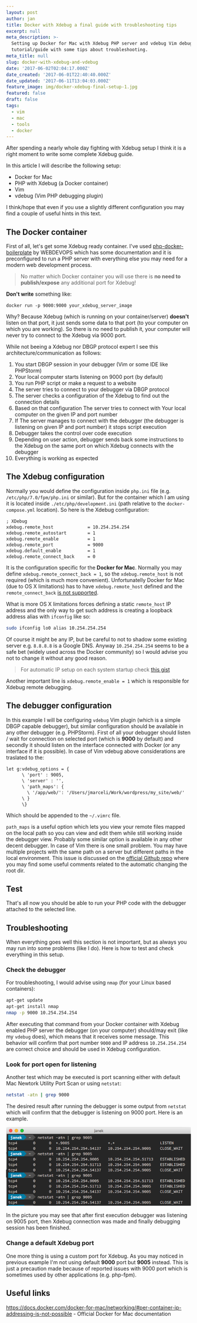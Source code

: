 ```yaml
---
layout: post
author: jan
title: Docker with Xdebug a final guide with troubleshooting tips
excerpt: null
meta_description: >-
  Setting up Docker for Mac with Xdebug PHP server and vdebug Vim debugger. A
  tutorial/guide with some tips about troubleshooting.
meta_title: null
slug: docker-with-xdebug-and-vdebug
date: '2017-06-02T02:04:17.000Z'
date_created: '2017-06-01T22:40:40.000Z'
date_updated: '2017-06-11T13:04:03.000Z'
feature_image: img/docker-xdebug-final-setup-1.jpg
featured: false
draft: false
tags:
  - vim
  - mac
  - tools
  - docker
---
```

After spending a nearly whole day fighting with Xdebug setup I think it is a right moment to write some complete Xdebug guide.

In this article I will describe the following setup:

- Docker for Mac
- PHP with Xdebug (a Docker container)
- Vim
- vdebug (Vim PHP debugging plugin)

I think/hope that even if you use a slightly different configuration you may find a couple of useful hints in this text.

## The Docker container
First of all, let's get some Xdebug ready container. I've used [php-docker-boilerplate](https://github.com/webdevops/php-docker-boilerplate) by WEBDEVOPS which has some documentation and it is preconfigured to run a PHP server with everything else you may need for a modern web development process.

> No matter which Docker container you will use there is **no need to publish/expose** any additional port for Xdebug!

**Don't write** something like:
```
docker run -p 9000:9000 your_xdebug_server_image
```

Why?
Because Xdebug (which is running on your container/server) **doesn't** listen on that port, it just sends some data to that port (to your computer on which you are working). So there is no need to publish it, your computer will never try to connect to the Xdebug via 9000 port.



While not beeing a Xdebug nor DBGP protocol expert I see this architecture/communication as follows:
1. You start DBGP session in your debugger (Vim or some IDE like PHPStorm)
2. Your local computer starts listening on 9000 port (by default)
3. You run PHP script or make a request to a website
4. The server tries to connect to your debugger via DBGP protocol
5. The server checks a configuration of the Xdebug to find out the connection details
6. Based on that configuration The server tries to connect with Your local computer on the given IP and port number
7. If The server manages to connect with the debugger (the debugger is listening on given IP and port number) it stops script execution
8. Debugger takes the control over code execution
9. Depending on user action, debugger sends back some instructions to the Xdebug on the same port on which Xdebug connects with the debugger
10. Everything is working as expected


## The Xdebug configuration

Normally you would define the configuration inside `php.ini` file (e.g. `/etc/php/7.0/fpm/php.ini` or similar). But for the container which I am using it is located inside `./etc/php/development.ini` (path relative to the `docker-compose.yml` location). So here is the Xdebug configuration:
```
; XDebug
xdebug.remote_host             = 10.254.254.254
xdebug.remote_autostart        = 1
xdebug.remote_enable           = 1
xdebug.remote_port             = 9000
xdebug.default_enable          = 1
xdebug.remote_connect_back     = 0
```

It is the configuration specific for the **Docker for Mac**. Normally you may define `xdebug.remote_connect_back = 1`, so the `xdebug.remote_host` is not required (which is much more convenient). Unfortunatelly Docker for Mac (due to OS X limitations) has to have `xdebug.remote_host` defined and the `remote_connect_back` [is not supported](https://forums.docker.com/t/ip-address-for-xdebug/10460).

What is more OS X limitations forces defining a static `remote_host` IP address and the only way to get such address is creating a loopback address alias with `ifconfig` like so:
```bash
sudo ifconfig lo0 alias 10.254.254.254
```
Of course it might be any IP, but be careful to not to shadow some existing server e.g. `8.8.8.8` is a Google DNS. Anyway `10.254.254.254` seems to be a safe bet (widely used across the Docker community) so I would advise you not to change it without any good reason.

> For automatic IP setup on each system startup check [this gist](https://gist.github.com/ralphschindler/535dc5916ccbd06f53c1b0ee5a868c93)

Another important line is `xdebug.remote_enable = 1` which is responsible for Xdebug remote debugging.


## The debugger configuration

In this example I will be configuring `vdebug` Vim plugin (which is a simple DBGP capable debugger), but similar configuration should be available in any other debugger (e.g. PHPStorm).
First of all your debugger should listen / wait for connection on selected port (which is **9000** by default) and secondly it should listen on the interface connected with Docker (or any interface if it is possible).
In case of Vim vdebug above considerations are traslated to the:
```
let g:vdebug_options = {
      \ 'port' : 9005,
      \ 'server' : '',
      \ 'path_maps': {
        \ '/app/web/': '/Users/jmarceli/Work/wordpress/my_site/web/'
      \ }
      \}
```
Which should be appended to the `~/.vimrc` file.

`path_maps` is a useful option which lets you view your remote files mapped on the local path so you can view and edit them while still working inside the debugger view. Probably some similar option is available in any other decent debugger.
In case of Vim there is one small problem. You may have multiple projects with the same path on a server but different paths in the local environment. This issue is discussed on the [official Github repo](https://github.com/joonty/vdebug/issues/197) where you may find some useful comments related to the automatic changing the root dir.

## Test

That's all now you should be able to run your PHP code with the debugger attached to the selected line.


## Troubleshooting

When everything goes well this section is not important, but as always you may run into some problems (like I do). Here is how to test and check everything in this setup.

### Check the debugger

For troubleshooting, I would advise using `nmap` (for your Linux based containers):

```bash
apt-get update
apt-get install nmap
nmap -p 9000 10.254.254.254
```

After executing that command from your Docker container with Xdebug enabled PHP server the debugger (on your computer) should/may exit (like my `vdebug` does), which means that it receives some message. This behavior will confirm that port number `9000` and IP address `10.254.254.254` are correct choice and should be used in Xdebug configuration.

### Look for port open for listening

Another test which may be executed is port scanning either with default Mac Newtork Utility Port Scan or using `netstat`:
```bash
netstat -atn | grep 9000
```

The desired result after running the debugger is some output from `netstat` which will confirm that the debugger is listening on 9000 port. Here is an example.

![netstat Xdebug session](img/netstat_xdebug.png)

In the picture you may see that after first execution debugger was listening on 9005 port, then Xdebug connection was made and finally debugging session has been finished.

### Change a default Xdebug port

One more thing is using a custom port for Xdebug. As you may noticed in previous example I'm not using default **9000** port but **9005** instead. This is just a precaution made because of reported issues with 9000 port which is sometimes used by other applications (e.g. php-fpm).

## Useful links

https://docs.docker.com/docker-for-mac/networking/#per-container-ip-addressing-is-not-possible - Official Docker for Mac documentation
